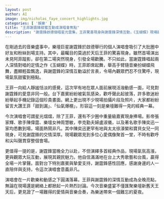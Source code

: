 ```yaml
---
layout: post
author: AI
image: img/nicholas_faye_concert_highlights.jpg
categories: [ '娛樂' ]
title: "王菲謝霆鋒甜蜜互動成演唱會焦點"
description: "謝霆鋒啟德個唱星光雲集，王菲驚喜現身與謝霆鋒深情互動，《玉蝴蝶》現場甜到爆，全場氣氛熱烈感動。多位巨星嘉賓齊聚，見證音樂與愛情經典時刻，為樂迷帶來難忘夏夜回憶。"
---
```

在剛過去的音樂盛事中，樂壇巨星謝霆鋒於啟德舉行的個人演唱會吸引了大批圈中好友和粉絲到場支持。其中，最矚目的莫過於天后王菲的驚喜現身。雖然首場演出未見阿菲蹤影，卻在第二場突然現身，引發全場歡騰。不只如此，當謝霆鋒唱起兩人深情對唱的定情之作《玉蝴蝶》時，王菲即席起舞，舉高手臂隨音樂扮蝴蝶飛舞，盡顯輕盈飄逸，與謝霆鋒的深情互動溢於言表，令場內觀眾們忍不住驚呼，現場氣氛甜蜜到極點。

王菲一向給人靜謐恬淡的感覺，這次罕有地在眾人面前展現活潑動感一面，可見對謝霆鋒的愛意非同一般。台下嘉賓紛紛被氣氛感染，歡呼聲此起彼落，許多歌迷紛紛舉起手機記錄這個珍貴畫面。網上更出現不少現場拍攝片段及照片，大家都紛紛留言大讚王菲「甜到漏」、「仙氣爆棚」，形容這一刻是樂壇難得一見的經典一幕。

今次演唱會可謂星光熠熠，除了王菲，還有不少圈中重量級嘉賓現身捧場。影帝張家輝、歌手陳偉霆、樂壇女神周慧敏，李克勤夫婦盧淑儀，以及著名歌手陳奕迅一家均悉數到場，場面熱鬧非凡。其中陳奕迅更罕有地與太太徐濠縈和寶貝女兒一同現身，可見謝霆鋒的交情深厚。現場觀眾見到多位心愛偶像聚首一堂，不時有歡呼和尖叫聲貫穿整個會場。

更值得一提的是，謝霆鋒當晚全力以赴，不但演繹多首經典作品，現場氣氛高漲，更與觀眾大玩互動，展現其親民魅力。他自信滿滿地在台上大秀歌藝和台風，贏得全場一片掌聲。面對台下特別嘉賓與摯愛支持，謝霆鋒感性回應，感謝身邊的人一直陪伴與支持，令這次演唱會意義非凡。

演唱會在一片歡樂和動感之下圓滿落幕。王菲與謝霆鋒的深情互動成為全晚亮點，無論在現場還是網絡上都掀起一片熱烈討論。今次音樂盛宴不僅匯聚樂壇新舊天王天后，更見證了一場難得的愛情與音樂合奏，為樂迷帶來一個難忘的夏夜。